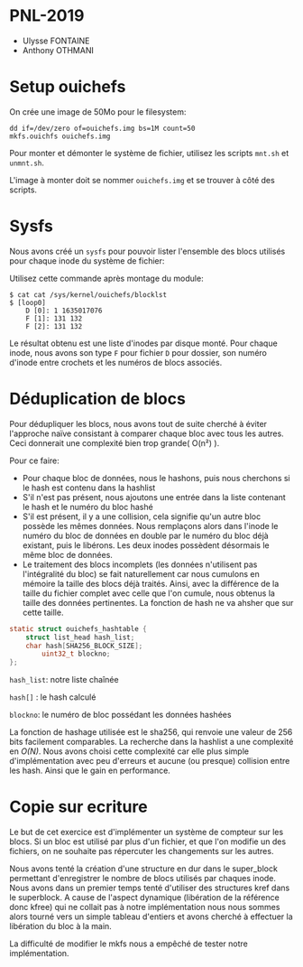 # PNL-2019

* Ulysse FONTAINE 
* Anthony OTHMANI 

# Setup ouichefs

On crée une image de 50Mo pour le filesystem:

```
dd if=/dev/zero of=ouichefs.img bs=1M count=50
mkfs.ouichfs ouichefs.img
```

Pour monter et démonter le système de fichier, utilisez les scripts `mnt.sh` et
`unmnt.sh`.

L'image à monter doit se nommer `ouichefs.img` et se trouver à côté des scripts.

# Sysfs

Nous avons créé un `sysfs` pour pouvoir lister l'ensemble des blocs utilisés pour
chaque inode du système de fichier:

Utilisez cette commande après montage du module:

```
$ cat cat /sys/kernel/ouichefs/blocklst
$ [loop0]
	D [0]: 1 1635017076
	F [1]: 131 132
	F [2]: 131 132

```

Le résultat obtenu est une liste d'inodes par disque monté.
Pour chaque inode, nous avons son type `F` pour fichier `D` pour dossier,
son numéro d'inode entre crochets et les numéros de blocs associés.

# Déduplication de blocs

Pour dédupliquer les blocs, nous avons tout de suite cherché à éviter l'approche naïve consistant à comparer chaque bloc avec tous les autres. Ceci donnerait une complexité bien trop grande( O(n²) ).

Pour ce faire:

* Pour chaque bloc de données, nous le hashons, puis nous cherchons si le hash est contenu dans la hashlist
* S'il n'est pas présent, nous ajoutons une entrée dans la liste contenant le hash et le numéro du bloc hashé
* S'il est présent, il y a une collision, cela signifie qu'un autre bloc possède les mêmes données. Nous remplaçons alors dans l'inode le numéro du bloc de données en double par le numéro du bloc déjà existant, puis le libérons. Les deux inodes possèdent désormais le même bloc de données.
* Le traitement des blocs incomplets (les données n'utilisent pas l'intégralité du bloc) se fait naturellement car nous cumulons en mémoire la taille des blocs déjà traités. Ainsi, avec la différence de la taille du fichier complet avec celle que l'on cumule, nous obtenus la taille des données pertinentes. La fonction de hash ne va ahsher que sur cette taille.

```c
static struct ouichefs_hashtable {
	struct list_head hash_list;
	char hash[SHA256_BLOCK_SIZE];
        uint32_t blockno;
};
```

`hash_list`: notre liste chaînée

`hash[]` : le hash calculé

`blockno`: le numéro de bloc possédant les données hashées


La fonction de hashage utilisée est le sha256, qui renvoie une valeur de 256 bits facilement comparables.
La recherche dans la hashlist a une complexité en *O(N)*. Nous avons choisi cette complexité car elle plus simple d'implémentation avec peu d'erreurs et aucune (ou presque) collision entre les hash. Ainsi que le gain en performance.


# Copie sur ecriture

Le but de cet exercice est d'implémenter un système de compteur sur les blocs. Si un bloc est utilisé par plus d'un fichier, et que l'on modifie un des fichiers, on ne souhaite pas répercuter les changements sur les autres.

Nous avons tenté la création d'une structure en dur dans le super_block permettant d'enregistrer le nombre de blocs utilisés par chaques inode.
Nous avons dans un premier temps tenté d'utiliser des structures kref dans le superblock. A cause de l'aspect dynamique (libération de la référence donc kfree) qui ne collait pas à notre implémentation nous nous sommes alors tourné vers un simple tableau d'entiers et avons cherché à effectuer la libération du bloc à la main.


La difficulté de modifier le mkfs nous a empêché de tester notre implémentation.
